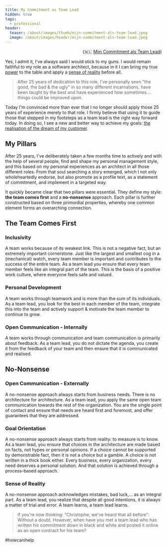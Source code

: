 ```yaml
---
title: My Commitment as Team Lead
hidden: true
tags:
  - professional
header:
  teaser: /about/images/thumb/mijn-commitment-als-team-lead.jpeg
  image: /about/images/header/mijn-commitment-als-team-lead.jpeg
---
```


<p style="text-align:right">(🇳🇱 <a href="Mijn-Commitment-als-Team-Lead">Mijn Commitment als Team Lead</a>)</p>

Yes, I admit it, I've always said I would stick to my guns. I would remain faithful to my role as a software architect, because in it I can bring my true [power](Problem-Seeker) to the table and apply a [sense of reality](50-Shades-of-Ceremony) before all.

> After 25 years of dedication to this role, I've personally seen "the good, the bad & the ugly" in so many different incarnations, have been taught by the best and have experienced how sometimes ... things could be improved upon.

Today I'm convinced more than ever that I no longer should apply those 25 years of experience merely to that role. I firmly believe that using it to guide those that stepped in my footsteps as a team lead is the right way forward today. In doing so, I see a new and better way to achieve my goals: [the realisation of the dream of my customer](I-Enterprise-Architect).

## My Pillars

After 25 years, I've deliberately taken a few months time to actively and with the help of several people, find and shape my personal management style, and this based on my personal experiences as an architect in all those different roles. From that soul searching a story emerged, which I not only wholeheartedly endorse, but also promote as a profile text, as a statement of commitment, and implement in a targeted way.

It quickly became clear that two pillars were essential. They define my style: **the team comes first** and a **no-nonsense** approach. Each pillar is further constructed based on three primordial properties, whereby one common element forms an overarching connection.

## The Team Comes First

### Inclusivity

A team works because of its weakest link. This is not a negative fact, but an extremely important cornerstone. Just like the largest and smallest cog in a (mechanical) watch, every team member is important and contributes to the success of the entire team. As a team lead you ensure that every team member feels like an integral part of the team. This is the basis of a positive work culture, where everyone feels safe and valued.

### Personal Development

A team works through teamwork and is more than the sum of its individuals. As a team lead, you look for the best in each member of the team, integrate this into the team and actively support & motivate the team member to continue to grow.

### Open Communication - Internally

A team works through communication and team communication is primarily about feedback. As a team lead, you do not dictate the agenda, you create it from the feedback of your team and then ensure that it is communicated and realised.

## No-Nonsense

### Open Communication - Externally

A no-nonsense approach always starts from business needs. There is no architecture for architecture. As a team lead, you apply the same open team communication towards the rest of the organization. You are the single point of contact and ensure that needs are heard first and foremost, and offer guarantees that they are addressed.

### Goal Orientation

A no-nonsense approach always starts from reality: to measure is to know. As a team lead, you ensure that choices in the architecture are made based on facts, not hypes or personal opinions. If a choice cannot be supported by demonstrable fact, then it is not a choice but a gamble. A choice is not written in a thick book either. Every business, every organization, every need deserves a personal solution. And that solution is achieved through a process-based approach.

### Sense of Reality

A no-nonsense approach acknowledges mistakes, bad luck,... as an integral part. As a team lead, you realize that despite all good intentions, it is always a matter of trial and error. A team learns, a team lead learns.

> If you're now thinking: "Christophe, we've heard that all before": Without a doubt. However, when have you met a team lead who has written his commitment down in black and white and posted it online as an open contract for his team?

&#35;howcanihelp
